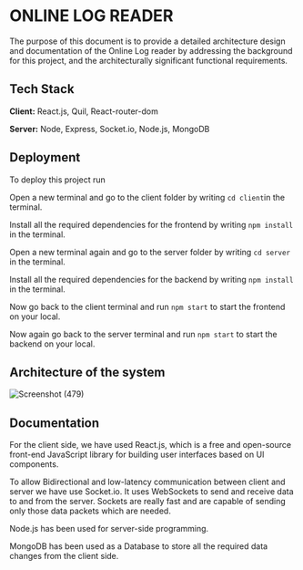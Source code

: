 
# ONLINE LOG READER

The purpose of this document is to provide a detailed architecture design and documentation of the Online Log reader by addressing the background for this project, and the architecturally significant functional requirements.



## Tech Stack

**Client:** React.js, Quil, React-router-dom


**Server:** Node, Express, Socket.io, Node.js, MongoDB



## Deployment

To deploy this project run

Open a new terminal and go to the client folder by writing ```cd client```in the terminal.

Install all the required dependencies for the frontend by writing ```npm install``` in the terminal.

Open a new terminal again and go to the server folder by writing ```cd server``` in the terminal.

Install all the required dependencies for the backend by writing ```npm install``` in the terminal.

Now go back to the client terminal and run ```npm start``` to start the frontend on your local.

Now again go back to the server terminal and run ```npm start``` to start the backend on your local.



## Architecture of the system

![Screenshot (479)](https://user-images.githubusercontent.com/92997379/204464756-ad9c83e2-b4e0-459b-948c-0fdd84a693a4.png)



## Documentation

For the client side, we have used React.js, which is a free and open-source front-end JavaScript library for building user interfaces based on UI components.

To allow Bidirectional and low-latency communication between client and server we have use Socket.io. It uses WebSockets to send and receive data to and from the server. Sockets are really fast and are capable of sending only those data packets which are needed.

Node.js has been used for server-side programming.

MongoDB has been used as a Database to store all the required data changes from the client side. 


